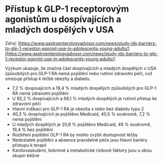# Přístup k GLP-1 receptorovým agonistům u dospívajících a mladých dospělých v USA

Zdroj: [https://www.gastroenterologyadvisor.com/news/study-ids-barriers-to-glp-1-receptor-agonist-use-in-adolescents-young-adults/](https://www.gastroenterologyadvisor.com/news/study-ids-barriers-to-glp-1-receptor-agonist-use-in-adolescents-young-adults/)

Výzkum ukazuje, že značná část dospívajících a mladých dospělých v USA způsobilých pro GLP-1 RA nemá pojištění nebo rutinní zdravotní péči, což omezuje přístup k léčbě obezity a diabetu.

- 7,2 % dospívajících a 19,4 % mladých dospělých způsobilých pro GLP-1 RA nemá zdravotní pojištění
- U 92,2 % dospívajících a 68,1 % mladých dospělých je rutinní přístup ke zdravotní péči
- Hlavní indikací pro GLP-1 RA je obezita s nebo bez diabetu typu 2
- 40,3 % dospívajících je pojištěno Medicaid, 40,5 % soukromě, 7,2 % nemá pojištění
- U mladých dospělých je 20,8 % pojištěno Medicaid, 49 % soukromě, 19,4 % bez pojištění
- Rozšíření pojištění GLP-1 RA by mohlo zvýšit dostupnost léčby
- Nedostatek pojištění a absence pravidelné péče jsou hlavní bariéry přístupu k terapii
- Kardiovaskulární, ledvinné a metabolické rizikové faktory jsou u obou skupin běžné
